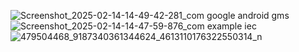 ![Screenshot_2025-02-14-14-49-42-281_com google android gms](https://github.com/user-attachments/assets/ecb9e4c1-b63b-4149-bd17-f491a90e8aa3)
![Screenshot_2025-02-14-14-47-59-876_com example iec](https://github.com/user-attachments/assets/d4d7a0c4-2cd6-458b-8893-7384271d1b14)
![479504468_9187340361344624_4613110176322550314_n](https://github.com/user-attachments/assets/832e976d-9e5e-4d84-8e95-15e9cdcef685)
